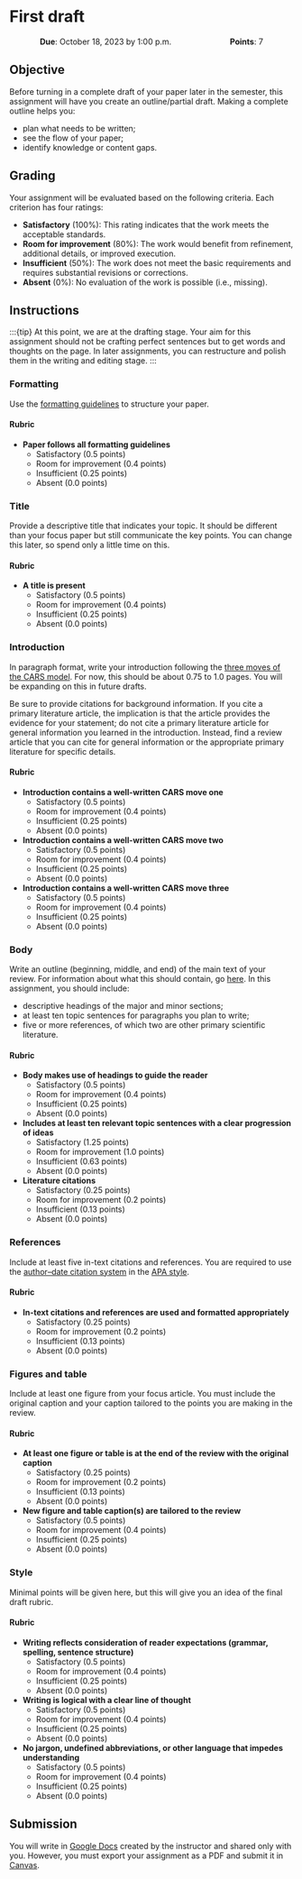 # First draft

<p style="text-align: center;">
    <object hspace="50">
        <strong>Due</strong></a>: October 18, 2023 by 1:00 p.m.
    </object>
    <object hspace="50">
        <strong>Points</strong></a>: 7
    </object>
</p>

## Objective

Before turning in a complete draft of your paper later in the semester, this assignment will have you create an outline/partial draft.
Making a complete outline helps you:

-   plan what needs to be written;
-   see the flow of your paper;
-   identify knowledge or content gaps.

## Grading

Your assignment will be evaluated based on the following criteria.
Each criterion has four ratings:

-   **Satisfactory** (100%):
  This rating indicates that the work meets the acceptable standards.
-   **Room for improvement** (80%):
  The work would benefit from refinement, additional details, or improved execution.
-   **Insufficient** (50%):
  The work does not meet the basic requirements and requires substantial revisions or corrections.
-   **Absent** (0%):
  No evaluation of the work is possible (i.e., missing).

## Instructions

:::{tip}
At this point, we are at the drafting stage.
Your aim for this assignment should not be crafting perfect sentences but to get words and thoughts on the page.
In later assignments, you can restructure and polish them in the writing and editing stage.
:::

### Formatting

Use the [formatting guidelines](paper:guidelines) to structure your paper.

#### Rubric

-   **Paper follows all formatting guidelines**
    -   Satisfactory (0.5 points)
    -   Room for improvement (0.4 points)
    -   Insufficient (0.25 points)
    -   Absent (0.0 points)

### Title

Provide a descriptive title that indicates your topic.
It should be different than your focus paper but still communicate the key points.
You can change this later, so spend only a little time on this.

#### Rubric

-   **A title is present**
    -   Satisfactory (0.5 points)
    -   Room for improvement (0.4 points)
    -   Insufficient (0.25 points)
    -   Absent (0.0 points)

### Introduction

In paragraph format, write your introduction following the [three moves of the CARS model](cars-introduction).
For now, this should be about 0.75 to 1.0 pages.
You will be expanding on this in future drafts.

Be sure to provide citations for background information.
If you cite a primary literature article, the implication is that the article provides the evidence for your statement; do not cite a primary literature article for general information you learned in the introduction.
Instead, find a review article that you can cite for general information or the appropriate primary literature for specific details.

#### Rubric

-   **Introduction contains a well-written CARS move one**
    -   Satisfactory (0.5 points)
    -   Room for improvement (0.4 points)
    -   Insufficient (0.25 points)
    -   Absent (0.0 points)
-   **Introduction contains a well-written CARS move two**
    -   Satisfactory (0.5 points)
    -   Room for improvement (0.4 points)
    -   Insufficient (0.25 points)
    -   Absent (0.0 points)
-   **Introduction contains a well-written CARS move three**
    -   Satisfactory (0.5 points)
    -   Room for improvement (0.4 points)
    -   Insufficient (0.25 points)
    -   Absent (0.0 points)

### Body

Write an outline (beginning, middle, and end) of the main text of your review.
For information about what this should contain, go [here](paper:format:body).
In this assignment, you should include:

-   descriptive headings of the major and minor sections;
-   at least ten topic sentences for paragraphs you plan to write;
-   five or more references, of which two are other primary scientific literature.

#### Rubric

-   **Body makes use of headings to guide the reader**
    -   Satisfactory (0.5 points)
    -   Room for improvement (0.4 points)
    -   Insufficient (0.25 points)
    -   Absent (0.0 points)
-   **Includes at least ten relevant topic sentences with a clear progression of ideas**
    -   Satisfactory (1.25 points)
    -   Room for improvement (1.0 points)
    -   Insufficient (0.63 points)
    -   Absent (0.0 points)
-   **Literature citations**
    -   Satisfactory (0.25 points)
    -   Room for improvement (0.2 points)
    -   Insufficient (0.13 points)
    -   Absent (0.0 points)

### References

Include at least five in-text citations and references.
You are required to use the [author–date citation system](https://apastyle.apa.org/style-grammar-guidelines/citations/basic-principles/author-date) in the [APA style](https://apastyle.apa.org/style-grammar-guidelines/references).

#### Rubric

-   **In-text citations and references are used and formatted appropriately**
    -   Satisfactory (0.25 points)
    -   Room for improvement (0.2 points)
    -   Insufficient (0.13 points)
    -   Absent (0.0 points)

### Figures and table

Include at least one figure from your focus article.
You must include the original caption and your caption tailored to the points you are making in the review.

#### Rubric

-   **At least one figure or table is at the end of the review with the original caption**
    -   Satisfactory (0.25 points)
    -   Room for improvement (0.2 points)
    -   Insufficient (0.13 points)
    -   Absent (0.0 points)
-   **New figure and table caption(s) are tailored to the review**
    -   Satisfactory (0.5 points)
    -   Room for improvement (0.4 points)
    -   Insufficient (0.25 points)
    -   Absent (0.0 points)

### Style

Minimal points will be given here, but this will give you an idea of the final draft rubric.

#### Rubric

-   **Writing reflects consideration of reader expectations (grammar, spelling, sentence structure)**
    -   Satisfactory (0.5 points)
    -   Room for improvement (0.4 points)
    -   Insufficient (0.25 points)
    -   Absent (0.0 points)
-   **Writing is logical with a clear line of thought**
    -   Satisfactory (0.5 points)
    -   Room for improvement (0.4 points)
    -   Insufficient (0.25 points)
    -   Absent (0.0 points)
-   **No jargon, undefined abbreviations, or other language that impedes understanding**
    -   Satisfactory (0.5 points)
    -   Room for improvement (0.4 points)
    -   Insufficient (0.25 points)
    -   Absent (0.0 points)

## Submission

You will write in [Google Docs](https://docs.google.com/) created by the instructor and shared only with you.
However, you must export your assignment as a PDF and submit it in [Canvas](https://canvas.pitt.edu/).
